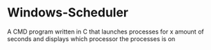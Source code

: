 # Windows-Scheduler
A CMD program written in C that launches processes for x amount of seconds and displays which processor the processes is on
